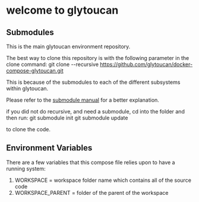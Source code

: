 # welcome to glytoucan

## Submodules
This is the main glytoucan environment repository.

The best way to clone this repository is with the following parameter in the clone command:
git clone --recursive https://github.com/glytoucan/docker-compose-glytoucan.git 

This is because of the submodules to each of the different subsystems within glytoucan.

Please refer to the [submodule manual](https://git-scm.com/book/en/v2/Git-Tools-Submodules) for a better explanation.

if you did not do recursive, and need a submodule, cd into the folder and then run:
git submodule init
git submodule update

to clone the code.

## Environment Variables

There are a few variables that this compose file relies upon to have a running system:

1. WORKSPACE = workspace folder name which contains all of the source code
1. WORKSPACE_PARENT = folder of the parent of the workspace

